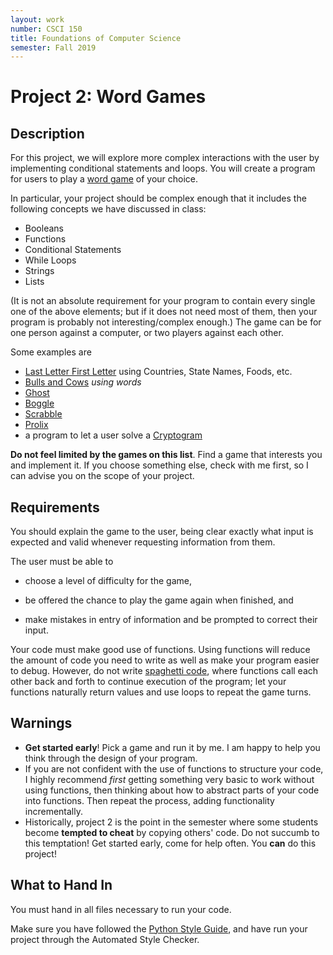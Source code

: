 ```yaml
---
layout: work
number: CSCI 150
title: Foundations of Computer Science
semester: Fall 2019
---
```

# Project 2: Word Games


## Description

For this project, we will explore more complex interactions with the
user by implementing conditional statements and loops. You will create a
program for users to play a [word game](http://en.wikipedia.org/wiki/Word_game)
of your choice.

In particular, your project should be complex enough that it includes
the following concepts we have discussed in class:

*   Booleans
*   Functions
*   Conditional Statements
*   While Loops
*   Strings
*   Lists

(It is not an absolute requirement for your program to contain every
single one of the above elements; but if it does not need most of them,
then your program is probably not interesting/complex enough.) The game
can be for one person against a computer, or two players against each
other.

Some examples are

*   [Last Letter First
    Letter](http://www.greatschools.org/students/activities/slideshows/2812-family-word-games.gs?page=3)
    using Countries, State Names, Foods, etc.
*   [Bulls and Cows](http://en.wikipedia.org/wiki/Bulls_and_cows) *using words*
*   [Ghost](http://en.wikipedia.org/wiki/Ghost_%28game%29)
*   [Boggle](http://en.wikipedia.org/wiki/Boggle)
*   [Scrabble](https://en.wikipedia.org/wiki/Scrabble)
*   [Prolix](http://boardgamegeek.com/boardgame/39635/prolix)
*   a program to let a user solve a
    [Cryptogram](http://en.wikipedia.org/wiki/Cryptogram)

**Do not feel limited by the games on this list**. Find a game that
interests you and implement it. If you choose something else, check with
me first, so I can advise you on the scope of your project.

## Requirements

You should explain the game to the user, being clear exactly what input
is expected and valid whenever requesting information from them.

The user must be able to

* choose a level of difficulty for the game,

* be offered the chance to play the game again when finished, and

* make mistakes in entry of information and be prompted to correct their
input.

Your code must make good use of functions. Using functions will reduce
the amount of code you need to write as well as make your program easier
to debug. However, do not write [spaghetti
code](http://en.wikipedia.org/wiki/Spaghetti_code), where functions call
each other back and forth to continue execution of the program; let your
functions naturally return values and use loops to repeat the game
turns.

## Warnings

*   **Get started early**! Pick a game and run it by me. I am happy to
    help you think through the design of your program.
*   If you are not confident with the use of functions to structure your
    code, I highly recommend *first* getting something very basic to
    work without using functions, then thinking about how to abstract
    parts of your code into functions. Then repeat the process, adding
    functionality incrementally.
*   Historically, project 2 is the point in the semester where some
    students become **tempted to cheat** by copying others' code. Do not
    succumb to this temptation! Get started early, come for help often.
    You **can** do this project!

## What to Hand In

You must hand in all files necessary to run your code.

Make sure you have followed the [Python Style Guide](../python_style_guide.html),
and have run your project through
the Automated Style Checker.
